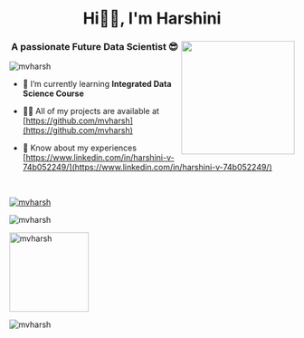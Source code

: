 <h1 align="center">Hi👋🏻, I'm Harshini</h1>
<h3 align="center">A passionate Future Data Scientist 😎<img align="right" src = "https://mir-s3-cdn-cf.behance.net/project_modules/disp/601014116770475.6068beff4640a.gif" max-width="200" height="200"></h3>
<p align="left"> <img src="https://komarev.com/ghpvc/?username=mvharsh&label=Profile%20views&color=f81894&style=flat" alt="mvharsh" /> </p>

<!--0e75b6-->
- 🌱 I’m currently learning **Integrated Data Science Course**

- 👨‍💻 All of my projects are available at [https://github.com/mvharsh](https://github.com/mvharsh)

<!--📫 How to reach me **harshiniv@student.tce.edu** --->

- 📄 Know about my experiences [https://www.linkedin.com/in/harshini-v-74b052249/](https://www.linkedin.com/in/harshini-v-74b052249/)

<!--- 
👀 I’m interested in Machine Learning and Deep Learning 
- 📫 You can find me on Linkedin
--->

<p></br></p>

<p align="left"> <a href="https://github.com/ryo-ma/github-profile-trophy"><img src="https://github-profile-trophy.vercel.app/?username=mvharsh" alt="mvharsh" /></a> </p>

<!--
<h3 align="left">Connect with me:</h3>
<p align="left">
<a href="https://linkedin.com/in/harshini-v-74b052249" target="blank"><img align="center" src="https://raw.githubusercontent.com/rahuldkjain/github-profile-readme-generator/master/src/images/icons/Social/linked-in-alt.svg" alt="harshini-v-74b052249" height="30" width="40" /></a>
</p>

<h3 align="left">Languages and Tools:</h3>
<p align="left"> <a href="https://www.cprogramming.com/" target="_blank" rel="noreferrer"> <img src="https://raw.githubusercontent.com/devicons/devicon/master/icons/c/c-original.svg" alt="c" width="40" height="40"/> </a> <a href="https://www.w3schools.com/cpp/" target="_blank" rel="noreferrer"> <img src="https://raw.githubusercontent.com/devicons/devicon/master/icons/cplusplus/cplusplus-original.svg" alt="cplusplus" width="40" height="40"/> </a> <a href="https://pandas.pydata.org/" target="_blank" rel="noreferrer"> <img src="https://raw.githubusercontent.com/devicons/devicon/2ae2a900d2f041da66e950e4d48052658d850630/icons/pandas/pandas-original.svg" alt="pandas" width="40" height="40"/> </a> <a href="https://seaborn.pydata.org/" target="_blank" rel="noreferrer"> <img src="https://seaborn.pydata.org/_images/logo-mark-lightbg.svg" alt="seaborn" width="40" height="40"/> </a> </p>

<p></br></p>-->
<p><img src="https://github-readme-stats.vercel.app/api/top-langs?username=mvharsh&show_icons=true&locale=en&layout=compact" alt="mvharsh" /></p>
<!--<p><img src="https://github-readme-stats.vercel.app/api?username=mvharsh&show_icons=true&locale=en" alt="mvharsh" max-width="150" height="140" /></p>-->
<p><img src="https://github-readme-stats.vercel.app/api?username=mvharsh&theme=buefy&show_icons=true" alt="mvharsh" max-width="150" height="140" /></p>
<p><img src="https://github-readme-streak-stats.herokuapp.com/?user=mvharsh&" alt="mvharsh" /></p>
<!--<p><img src="https://github-readme-stats.vercel.app/api/?username=mvharsh&count_private=true&theme=tokyonight&showicons=true" alt="mvharsh" max-width="150" height="140" /></p>
<p><img src="https://github-readme-stats.vercel.app/api/top-langs/?username=mvharsh&langs_count=5&theme=tokyonight" alt="mvharsh" max-width="200" height="200" /></p>
<p><img src="https://github-readme-stats.vercel.app/api?username=mvharsh&theme=default&show_icons=true&count_private=true" alt="mvharsh" max-width="150" height="140"/></p>-->
